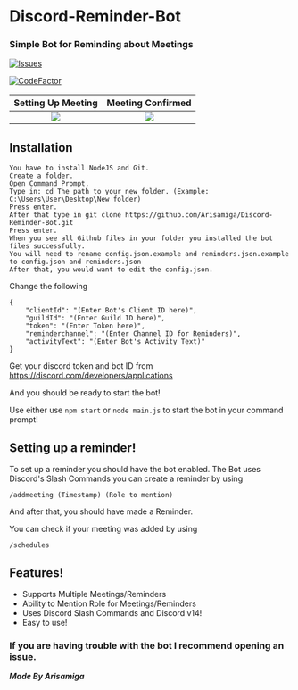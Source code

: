 # Discord-Reminder-Bot
### Simple Bot for Reminding about Meetings

 <a href="https://github.com/Arisamiga/Discord-Reminder-Bot//issues">
   <img alt="Issues" src="https://img.shields.io/github/issues/Arisamiga/Discord-Reminder-Bot?color=0088ff" />
  </a>
  
[![CodeFactor](https://www.codefactor.io/repository/github/arisamiga/discord-reminder-bot/badge?s=5da8fad11b2d4aef8b5655557b6555541562f523)](https://www.codefactor.io/repository/github/arisamiga/discord-reminder-bot)  

Setting Up Meeting | Meeting Confirmed
:-------------------------:|:-------------------------:
<img src= "https://i.imgur.com/Om1eT6H.png">  |  <img src="https://i.imgur.com/BbMaBMS.png"> 

## Installation
```
You have to install NodeJS and Git.
Create a folder.
Open Command Prompt.
Type in: cd The path to your new folder. (Example: C:\Users\User\Desktop\New folder)
Press enter.
After that type in git clone https://github.com/Arisamiga/Discord-Reminder-Bot.git
Press enter.
When you see all Github files in your folder you installed the bot files successfully.
You will need to rename config.json.example and reminders.json.example to config.json and reminders.json
After that, you would want to edit the config.json.
```
Change the following
```
{
    "clientId": "(Enter Bot's Client ID here)",
    "guildId": "(Enter Guild ID here)",
    "token": "(Enter Token here)",
    "reminderchannel": "(Enter Channel ID for Reminders)",
    "activityText": "(Enter Bot's Activity Text)"
}
```
Get your discord token and bot ID from https://discord.com/developers/applications

And you should be ready to start the bot! 

Use either use ```npm start``` or ```node main.js``` to start the bot in your command prompt!

## Setting up a reminder!

To set up a reminder you should have the bot enabled.
The Bot uses Discord's Slash Commands you can create a reminder by using

```
/addmeeting (Timestamp) (Role to mention)
```

And after that, you should have made a Reminder.

You can check if your meeting was added by using
```
/schedules
```

## Features!
<ul>
<li>
Supports Multiple Meetings/Reminders
</li>
<li>
Ability to Mention Role for Meetings/Reminders
</li>
<li>
Uses Discord Slash Commands and Discord v14!
</li>
<li>
Easy to use!
</li>
</ul>

### If you are having trouble with the bot I recommend opening an issue.

***Made By Arisamiga***
